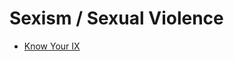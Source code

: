 # Sexism / Sexual Violence
- [Know Your IX](https://www.advocatesforyouth.org/campaigns/know-your-ix/)